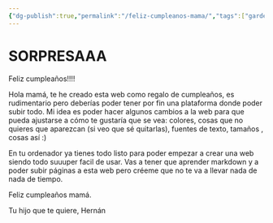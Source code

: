 ```yaml
---
{"dg-publish":true,"permalink":"/feliz-cumpleanos-mama/","tags":["gardenEntry"]}
---
```


# SORPRESAAA 

Feliz cumpleaños!!!!

Hola mamá, te he creado esta web como regalo de cumpleaños, es rudimentario pero deberías poder tener por fin una plataforma donde poder subir todo. Mi idea es poder hacer algunos cambios a la web para que pueda ajustarse a cómo te gustaría que se vea: colores, cosas que no quieres que aparezcan (si veo que sé quitarlas), fuentes de texto, tamaños , cosas así :) 

En tu ordenador ya tienes todo listo para poder empezar a crear una web siendo todo suuuper facil de usar. Vas a tener que aprender markdown y a poder subir páginas a esta web pero créeme que no te va a llevar nada de nada de tiempo.

Feliz cumpleaños mamá.

Tu hijo que te quiere,
Hernán